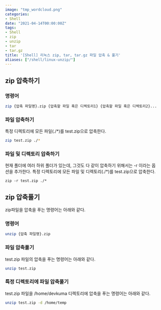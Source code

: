 ```yaml
---
image: "tmp_wordcloud.png"
categories:
- Shell
date: "2021-04-14T00:00:00Z"
tags:
- Shell
- zip
- unzip
- tar
- tar.gz
title: '[Shell] 리눅스 zip, tar, tar.gz 파일 압축 & 풀기'
aliases: ["/shell/linux-unzip/"]
---
```


## zip 압축하기

### 명령어

```bash
zip {압축 파일명}.zip {압축할 파일 혹은 디렉토리1} {압축할 파일 혹은 디렉토리2}...
```

### 파일 압축하기

특정 디렉토리에 모든 파일(./*)를 test.zip으로 압축한다.

```bash
zip test.zip ./*
```
### 파일 및 디렉토리 압축하기

현재 폴더에 여러 하위 폴더가 있는데, 그것도 다 같이 압축하기 위해서는 -r 이라는 옵션을 추가한다.
특정 디렉토리에 모든 파일 및 디렉토리(./*)를 test.zip으로 압축한다.

```
zip -r test.zip ./*
```

## zip 압축풀기

zip파일을 압축을 푸는 명령어는 아래와 같다.

### 명령어

```bash
unzip {압축 파일명}.zip
```

### 파일 압축풀기

test.zip 파일의 압축을 푸는 명령어는 아래와 같다.

```bash
unzip test.zip
```

### 특정 디렉토리에 파일 압축풀기

test.zip 파일을 /home/devkuma 디렉토리에 압축을 푸는 명령어는 아래와 같다.

```bash
unzip test.zip -d /home/temp 
```


